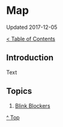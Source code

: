 # Map

Updated 2017-12-05

[< Table of Contents][0]

## Introduction

Text

## Topics

1. [Blink Blockers][1]

[^ Top][99]

[0]: ../README.md
[1]: blink_block.md
[99]: README.md
